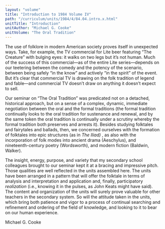 ```yaml
---
layout: "volume"
title: "Introduction to 1984 Volume IV"
path: "/curriculum/units/1984/4/84.04.intro.x.html"
unitTitle: "Introduction"
unitAuthor: "Michael G. Cooke"
unitVolume: "The Oral Tradition"
---
```

<body>
<p>
The use of folklore in modern American society proves itself in unexpected ways. Take, for example, the TV commercial for Lite beer featuring “The Creature” with bulging eyes: it walks on two legs but it’s not human. Much of the success of this commercial—as of the entire Lite series—depends on our teetering between the comedy and the potency of the scenario, between being safely “in the know” and actively “in the spirit” of the event. But it’s clear that commercial TV is drawing on the folk tradition of legend and fable—and commercial TV doesn’t draw on anything it doesn’t expect to sell.
</p>
<p>
Our seminar on “The Oral Tradition” was predicated not on a detached, historical approach, but on a sense of a complex, dynamic, immediate negotiation between the oral and the formal traditions (the formal tradition continually looks to the oral tradition for sustenance and renewal, and by the same token the oral tradition is continually under a scrutiny whereby the formal tradition both preserves and arrests it). Besides studying folktales and fairytales and ballads, then, we concerned ourselves with the formation of folktales into epic structures (as in
<i>
The Iliad)
</i>
, as also with the incorporation of folk modes into ancient drama (Aeschylus), and nineteenth-century poetry (Wordsworth), and modern fiction (Baldwin, Walker).
</p>
<p>
The insight, energy, purpose, and variety that my secondary school colleagues brought to our seminar kept it at a bracing and impressive pitch. Those qualities are well reflected in the units assembled here. The units have been arranged in a pattern that will offer the folktale in terms of analysis and interpretation and application and, finally, participatory
<i>
realization
</i>
(i.e., knowing it in the pulses, as John Keats might have said). The content and organization of the units will surely prove valuable for other teachers in the secondary system. So will the attitude taken in the units, which bring both patience and vigor to a process of continual searching and refinement and ordering of the field of knowledge, and looking to it to bear on our human experience.
</p>
<p>
Michael G. Cooke
</p>
</body>